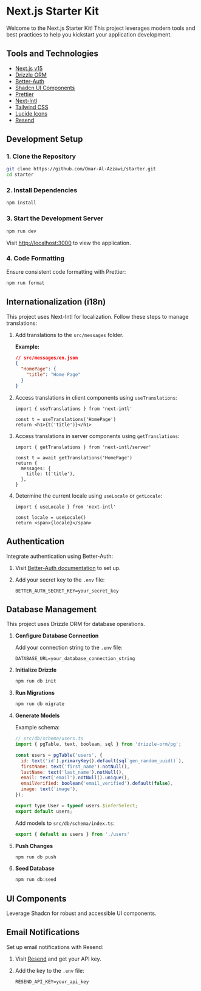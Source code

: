 # Next.js Starter Kit

Welcome to the Next.js Starter Kit! This project leverages modern tools and best practices to help you kickstart your application development.

## Tools and Technologies

- [Next.js v15](https://nextjs.org/)
- [Drizzle ORM](https://orm.drizzle.team/)
- [Better-Auth](https://www.better-auth.com/)
- [Shadcn UI Components](https://ui.shadcn.com/)
- [Prettier](https://prettier.io/)
- [Next-Intl](https://next-intl.dev/)
- [Tailwind CSS](https://tailwindcss.com/)
- [Lucide Icons](https://lucide.dev/)
- [Resend](https://resend.com/)

## Development Setup

### 1. Clone the Repository

```bash
git clone https://github.com/Omar-Al-Azzawi/starter.git
cd starter
```

### 2. Install Dependencies

```bash
npm install
```

### 3. Start the Development Server

```bash
npm run dev
```

Visit [http://localhost:3000](http://localhost:3000) to view the application.

### 4. Code Formatting

Ensure consistent code formatting with Prettier:

```bash
npm run format
```

## Internationalization (i18n)

This project uses Next-Intl for localization. Follow these steps to manage translations:

1. Add translations to the `src/messages` folder.

   **Example:**

   ```json
   // src/messages/en.json
   {
     "HomePage": {
       "title": "Home Page"
     }
   }
   ```

2. Access translations in client components using `useTranslations`:

   ```tsx
   import { useTranslations } from 'next-intl'

   const t = useTranslations('HomePage')
   return <h1>{t('title')}</h1>
   ```

3. Access translations in server components using `getTranslations`:

   ```tsx
   import { getTranslations } from 'next-intl/server'

   const t = await getTranslations('HomePage')
   return {
     messages: {
       title: t('title'),
     },
   }
   ```

4. Determine the current locale using `useLocale` or `getLocale`:

   ```tsx
   import { useLocale } from 'next-intl'

   const locale = useLocale()
   return <span>{locale}</span>
   ```

## Authentication

Integrate authentication using Better-Auth:

1. Visit [Better-Auth documentation](https://www.better-auth.com/docs/installation) to set up.
2. Add your secret key to the `.env` file:

   ```env
   BETTER_AUTH_SECRET_KEY=your_secret_key
   ```

## Database Management

This project uses Drizzle ORM for database operations.

1. **Configure Database Connection**

   Add your connection string to the `.env` file:

   ```env
   DATABASE_URL=your_database_connection_string
   ```

2. **Initialize Drizzle**

   ```bash
   npm run db init
   ```

3. **Run Migrations**

   ```bash
   npm run db migrate
   ```

4. **Generate Models**

   Example schema:

   ```js
   // src/db/schema/users.ts
   import { pgTable, text, boolean, sql } from 'drizzle-orm/pg';

   const users = pgTable('users', {
     id: text('id').primaryKey().default(sql`gen_random_uuid()`),
     firstName: text('first_name').notNull(),
     lastName: text('last_name').notNull(),
     email: text('email').notNull().unique(),
     emailVerified: boolean('email_verified').default(false),
     image: text('image'),
   });

   export type User = typeof users.$inferSelect;
   export default users;
   ```

   Add models to `src/db/schema/index.ts`:

   ```js
   export { default as users } from './users'
   ```

5. **Push Changes**

   ```bash
   npm run db push
   ```

6. **Seed Database**

   ```bash
   npm run db:seed
   ```

## UI Components

Leverage Shadcn for robust and accessible UI components.

## Email Notifications

Set up email notifications with Resend:

1. Visit [Resend](https://resend.com/) and get your API key.
2. Add the key to the `.env` file:

   ```env
   RESEND_API_KEY=your_api_key
   ```
